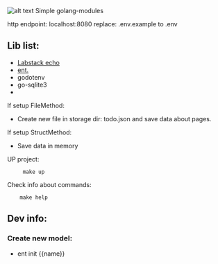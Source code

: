 ![alt text](https://sagacitysoftware.co.in/wp-content/uploads/2020/07/RPA3.jpg)
Simple golang-modules

http endpoint: localhost:8080
replace: .env.example to .env

## Lib list:
- [Labstack echo](https://echo.labstack.com/)
- [ent.](https://entgo.io/)
- godotenv
- go-sqlite3
-

If setup FileMethod:
- Create new file in storage dir: todo.json and save data about pages.

If setup StructMethod:
- Save data in memory 


UP project:
```shell
     make up
```

Check info about commands:
```shell
    make help
```

## Dev info:
### Create new model:
- ent init {{name}}

